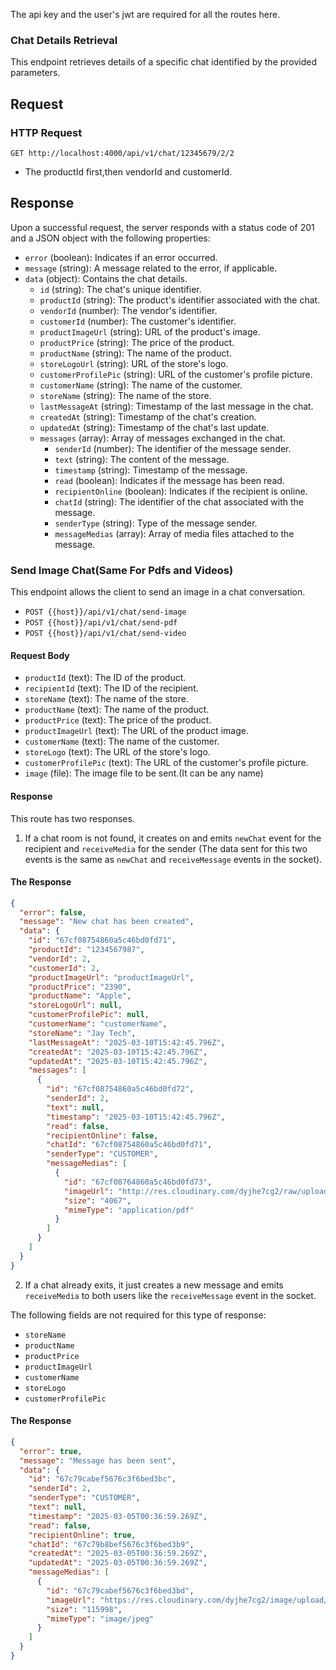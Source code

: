The api key and the user's jwt are required for all the routes here.

### Chat Details Retrieval

This endpoint retrieves details of a specific chat identified by the provided parameters.

## Request

### HTTP Request

`GET http://localhost:4000/api/v1/chat/12345679/2/2`

- The productId first,then vendorId and customerId.

## Response

Upon a successful request, the server responds with a status code of 201 and a JSON object with the following properties:

- `error` (boolean): Indicates if an error occurred.
- `message` (string): A message related to the error, if applicable.
- `data` (object): Contains the chat details.
  - `id` (string): The chat's unique identifier.
  - `productId` (string): The product's identifier associated with the chat.
  - `vendorId` (number): The vendor's identifier.
  - `customerId` (number): The customer's identifier.
  - `productImageUrl` (string): URL of the product's image.
  - `productPrice` (string): The price of the product.
  - `productName` (string): The name of the product.
  - `storeLogoUrl` (string): URL of the store's logo.
  - `customerProfilePic` (string): URL of the customer's profile picture.
  - `customerName` (string): The name of the customer.
  - `storeName` (string): The name of the store.
  - `lastMessageAt` (string): Timestamp of the last message in the chat.
  - `createdAt` (string): Timestamp of the chat's creation.
  - `updatedAt` (string): Timestamp of the chat's last update.
  - `messages` (array): Array of messages exchanged in the chat.
    - `senderId` (number): The identifier of the message sender.
    - `text` (string): The content of the message.
    - `timestamp` (string): Timestamp of the message.
    - `read` (boolean): Indicates if the message has been read.
    - `recipientOnline` (boolean): Indicates if the recipient is online.
    - `chatId` (string): The identifier of the chat associated with the message.
    - `senderType` (string): Type of the message sender.
    - `messageMedias` (array): Array of media files attached to the message.

### Send Image Chat(Same For Pdfs and Videos)

This endpoint allows the client to send an image in a chat conversation.

- `POST {{host}}/api/v1/chat/send-image`
- `POST {{host}}/api/v1/chat/send-pdf`
- `POST {{host}}/api/v1/chat/send-video`

#### Request Body

- `productId` (text): The ID of the product.
- `recipientId` (text): The ID of the recipient.
- `storeName` (text): The name of the store.
- `productName` (text): The name of the product.
- `productPrice` (text): The price of the product.
- `productImageUrl` (text): The URL of the product image.
- `customerName` (text): The name of the customer.
- `storeLogo` (text): The URL of the store's logo.
- `customerProfilePic` (text): The URL of the customer's profile picture.
- `image` (file): The image file to be sent.(It can be any name)

#### Response

This route has two responses.

1. If a chat room is not found, it creates on and emits `newChat` event for the recipient and `receiveMedia` for the sender (The data sent for this two events is the same as `newChat` and `receiveMessage` events in the socket).

#### The Response

```json
{
  "error": false,
  "message": "New chat has been created",
  "data": {
    "id": "67cf08754860a5c46bd0fd71",
    "productId": "1234567987",
    "vendorId": 2,
    "customerId": 2,
    "productImageUrl": "productImageUrl",
    "productPrice": "2390",
    "productName": "Apple",
    "storeLogoUrl": null,
    "customerProfilePic": null,
    "customerName": "customerName",
    "storeName": "Jay Tech",
    "lastMessageAt": "2025-03-10T15:42:45.796Z",
    "createdAt": "2025-03-10T15:42:45.796Z",
    "updatedAt": "2025-03-10T15:42:45.796Z",
    "messages": [
      {
        "id": "67cf08754860a5c46bd0fd72",
        "senderId": 2,
        "text": null,
        "timestamp": "2025-03-10T15:42:45.796Z",
        "read": false,
        "recipientOnline": false,
        "chatId": "67cf08754860a5c46bd0fd71",
        "senderType": "CUSTOMER",
        "messageMedias": [
          {
            "id": "67cf08764860a5c46bd0fd73",
            "imageUrl": "http://res.cloudinary.com/dyjhe7cg2/raw/upload/v1741621365/chat-cdn/chat-pdfs/yazjzqq5s0uag57ymd3p",
            "size": "4067",
            "mimeType": "application/pdf"
          }
        ]
      }
    ]
  }
}
```

2. If a chat already exits, it just creates a new message and emits `receiveMedia` to both users like the `receiveMessage` event in the socket.

The following fields are not required for this type of response:

- `storeName`
- `productName`
- `productPrice`
- `productImageUrl`
- `customerName`
- `storeLogo`
- `customerProfilePic`

#### The Response

```json
{
  "error": true,
  "message": "Message has been sent",
  "data": {
    "id": "67c79cabef5676c3f6bed3bc",
    "senderId": 2,
    "senderType": "CUSTOMER",
    "text": null,
    "timestamp": "2025-03-05T00:36:59.269Z",
    "read": false,
    "recipientOnline": true,
    "chatId": "67c79b8bef5676c3f6bed3b9",
    "createdAt": "2025-03-05T00:36:59.269Z",
    "updatedAt": "2025-03-05T00:36:59.269Z",
    "messageMedias": [
      {
        "id": "67c79cabef5676c3f6bed3bd",
        "imageUrl": "https://res.cloudinary.com/dyjhe7cg2/image/upload/f_auto/q_auto/v1/chat-cdn/chat-images/vjhjkagb52s75oc0gwbw?_a=BAMCkGRg0",
        "size": "115998",
        "mimeType": "image/jpeg"
      }
    ]
  }
}
```
